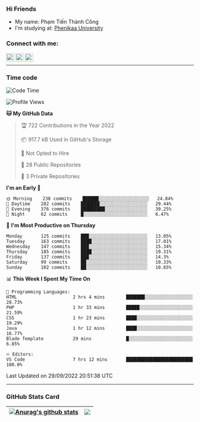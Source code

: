 ### Hi Friends

- My name: Phạm Tiến Thành Công
- I'm studying at: [Phenikaa University]


### Connect with me:
[<img align="left" alt="PhamTienThanhCong | Facebook" width="22px" src="https://upload.wikimedia.org/wikipedia/commons/thumb/1/16/Facebook-icon-1.png/640px-Facebook-icon-1.png" />][facebook]
[<img align="left" alt="PhamTienThanhCong | Zalo" width="22px" src="https://www.anphatpc.com.vn/template/anphat_2020v2/images/icon-zalo.jpg" />][zalo]
[<img align="left" alt="PhamTienThanhCong | LinkedIn" width="22px" src="https://cdn3.iconfinder.com/data/icons/inficons/512/linkedin.png" />][linkedin]

<br />

---

### Time code

<!--START_SECTION:waka-->
![Code Time](http://img.shields.io/badge/Code%20Time-574%20hrs%2039%20mins-blue)

![Profile Views](http://img.shields.io/badge/Profile%20Views-23-blue)

**🐱 My GitHub Data** 

> 🏆 722 Contributions in the Year 2022
 > 
> 📦 917.7 kB Used in GitHub's Storage 
 > 
> 🚫 Not Opted to Hire
 > 
> 📜 28 Public Repositories 
 > 
> 🔑 3 Private Repositories  
 > 
**I'm an Early 🐤** 

```text
🌞 Morning    238 commits    ██████░░░░░░░░░░░░░░░░░░░   24.84% 
🌆 Daytime    282 commits    ███████░░░░░░░░░░░░░░░░░░   29.44% 
🌃 Evening    376 commits    █████████░░░░░░░░░░░░░░░░   39.25% 
🌙 Night      62 commits     █░░░░░░░░░░░░░░░░░░░░░░░░   6.47%

```
📅 **I'm Most Productive on Thursday** 

```text
Monday       125 commits    ███░░░░░░░░░░░░░░░░░░░░░░   13.05% 
Tuesday      163 commits    ████░░░░░░░░░░░░░░░░░░░░░   17.01% 
Wednesday    147 commits    ███░░░░░░░░░░░░░░░░░░░░░░   15.34% 
Thursday     185 commits    ████░░░░░░░░░░░░░░░░░░░░░   19.31% 
Friday       137 commits    ███░░░░░░░░░░░░░░░░░░░░░░   14.3% 
Saturday     99 commits     ██░░░░░░░░░░░░░░░░░░░░░░░   10.33% 
Sunday       102 commits    ██░░░░░░░░░░░░░░░░░░░░░░░   10.65%

```


📊 **This Week I Spent My Time On** 

```text
💬 Programming Languages: 
HTML                     2 hrs 4 mins        ███████░░░░░░░░░░░░░░░░░░   28.73% 
PHP                      1 hr 33 mins        █████░░░░░░░░░░░░░░░░░░░░   21.59% 
CSS                      1 hr 23 mins        ████░░░░░░░░░░░░░░░░░░░░░   19.29% 
Java                     1 hr 12 mins        ████░░░░░░░░░░░░░░░░░░░░░   16.77% 
Blade Template           29 mins             █░░░░░░░░░░░░░░░░░░░░░░░░   6.85%

🔥 Editors: 
VS Code                  7 hrs 12 mins       █████████████████████████   100.0%

```


 Last Updated on 29/09/2022 20:51:38 UTC
<!--END_SECTION:waka-->

---

### GitHub Stats Card

| <a href="https://github.com/phamtienthanhcong"><img align="center" src="https://github-readme-stats.vercel.app/api?username=PhamTienThanhCong&show_icons=true&include_all_commits=true&theme=buefy&hide_border=true&theme=ocean_dark" alt="Anurag's github stats" /></a> | <a href="https://github.com/phamtienthanhcong"><img align="center" src="https://github-readme-stats.vercel.app/api/top-langs/?username=PhamTienThanhCong&layout=compact&theme=buefy&hide_border=true&theme=ocean_dark" /></a> |
| ------------- | ------------- |

[Phenikaa University]: https://phenikaa-uni.edu.vn/vi
[facebook]: https://www.facebook.com/phamtienthanhcong
[linkedin]: https://linkedin.com/in/phamtienthanhcong
[zalo]: https://zalo.me/0396396332
[tiktok]: https://www.tiktok.com/@phamtienthanhcong
[web]: https://github.com/PhamTienThanhCong/web_dev
[min project]: https://github.com/PhamTienThanhCong/Project-Of-Web
[c and cpp]: https://github.com/PhamTienThanhCong/Code_C_and_Cpro
[python]: https://github.com/PhamTienThanhCong/Python_beginer
